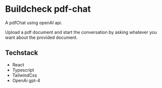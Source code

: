 # Buildcheck pdf-chat

A pdfChat using openAI api.

Upload a pdf document and start the conversation by asking whatever you want about the provided document.

## Techstack

- React
- Typescript
- TailwindCss
- OpenAi gpt-4
